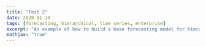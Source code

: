 ```yaml
---
title: "Test 2"
date: 2020-01-19
tags: [forecasting, hierarchical, time series, enterprise]
excerpt: "An example of how to build a base forecasting model for hierarchical/grouped time series of sales data."
mathjax: "true"
---
```

